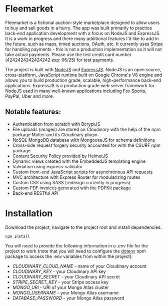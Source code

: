 # Fleemarket

Fleemarket is a fictional auction-style marketplace designed to allow users to buy and sell goods in a hurry. The app was built primarily to practice back-end application development with a focus on NodeJS and ExpressJS. It is a work in progress and there many additional features I'd like to add in the future, such as maps, timed auctions, OAuth, etc. It currently uses Stripe for handling payments - this is not a production implementation so it will not take actual payments. Please use the test credit card number (4242424242424242 exp: 06/25) for test payments.

The project is built with [NodeJS](https://nodejs.org/en/) and [ExpressJS](https://expressjs.com/). NodeJS is an open source, cross-platform, JavaScript runtime built on Google Chrome's V8 engine and allows you to build production grade, scalable, high-performance back-end applications. ExpressJS is a production grade web server framework for NodeJS used in many well-known applications including Fox Sports, PayPal, Uber and more.

## Notable features:

- Authentication from scratch with BcryptJS
- File uploads (images) are stored on Cloudinary with the help of the npm package Multer and its Cloudinary plugin
- NoSQL MongoDB database with MongooseJS for schema definitions
- Cross-side request forgery security accounted for with the CSURF npm package
- Content Security Policy provided by HelmetJS
- Dynamic views created with the EmbeddedJS templating engine
- Validation using express-validator
- Custom front-end JavaScript scripts for asynchronous API requests
- MVC architecture with Express Router for modularizing routes
- Custom CSS using SASS (redesign currently in progress)
- Custom PDF invoices generated with the PDFKit package
- Back-end RESTful API

# Installation

Download the project, navigate to the project root and install dependencies:

`npm install`

You will need to provide the following information in a .env file for the project to work (note that you will need to configure the [dotenv](https://www.npmjs.com/package/dotenv) npm package to access the .env variables from within the project):

- _CLOUDINARY_CLOUD_NAME_ - name of your Cloudinary account
- _CLOUDINARY_KEY_ - your Cloudinary API key
- _CLOUDINARY_SECRET_ - your Cloudinary API secret
- _STRIPE_SECRET_KEY_ - your Stripe access key
- _MONGO_URI_ - URI of your Mongo Atlas cluster
- _MONGO_USERNAME_ - your Mongo Atlas username
- _DATABASE_PASSWORD_ - your Mongo Atlas password
